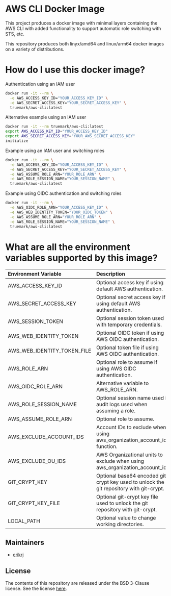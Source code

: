 # AWS CLI Docker Image

This project produces a docker image with minimal layers containing the AWS CLI
with added functionality to support automatic role switching with STS, etc.

This repository produces both linyx/amd64 and linux/arm64 docker images on a
variety of distributions.

# How do I use this docker image?

Authentication using an IAM user
```bash
docker run -it --rm \
  -e AWS_ACCESS_KEY_ID="YOUR_ACCESS_KEY_ID" \
  -e AWS_SECRET_ACCESS_KEY="YOUR_SECRET_ACCESS_KEY" \
  truemark/aws-cli:latest
```

Alternative example using an IAM user 
```bash
docker run -it --rm truemark/aws-cli:latest
export AWS_ACCESS_KEY_ID="YOUR_ACCESS_KEY_ID"
export AWS_SECRET_ACCESS_KEY="YOUR_AWS_SECRET_ACCESS_KEY"
initialize
```

Example using an IAM user and switching roles
```bash
docker run -it --rm \
  -e AWS_ACCESS_KEY_ID="YOUR_ACCESS_KEY_ID" \
  -e AWS_SECRET_ACCESS_KEY="YOUR_SECRET_ACCESS_KEY" \
  -e AWS_ASSUME_ROLE_ARN="YOUR_ROLE_ARN" \
  -e AWS_ROLE_SESSION_NAME="YOUR_SESSION_NAME" \
  truemark/aws-cli:latest
```

Example using OIDC authentication and switching roles
```bash
docker run -it --rm \
  -e AWS_OIDC_ROLE_ARN="YOUR_ACCESS_KEY_ID" \
  -e AWS_WEB_IDENTITY_TOKEN="YOUR_OIDC_TOKEN" \
  -e AWS_ASSUME_ROLE_ARN="YOUR_ROLE_ARN" \
  -e AWS_ROLE_SESSION_NAME="YOUR_SESSION_NAME" \
  truemark/aws-cli:latest
```

# What are all the environment variables supported by this image?

| Environment Variable        | Description                                                                             |
|:----------------------------|:----------------------------------------------------------------------------------------|
 | AWS_ACCESS_KEY_ID           | Optional access key if using default AWS authentication.                                |
 | AWS_SECRET_ACCESS_KEY       | Optional secret access key if using default AWS authentication.                         |
| AWS_SESSION_TOKEN           | Optional session token used with temporary credentials.                                 |
| AWS_WEB_IDENTITY_TOKEN      | Optional OIDC token if using AWS OIDC authentication.                                   |
 | AWS_WEB_IDENTITY_TOKEN_FILE | Optional token file if using AWS OIDC authentication.                                   |
 | AWS_ROLE_ARN                | Optional role to assume if using AWS OIDC authentication.                               |
 | AWS_OIDC_ROLE_ARN           | Alternative variable to AWS_ROLE_ARN.                                                   |
 | AWS_ROLE_SESSION_NAME       | Optional session name used in audit logs used when assuming a role.                     |
 | AWS_ASSUME_ROLE_ARN         | Optional role to assume.                                                                |
 | AWS_EXCLUDE_ACCOUNT_IDS     | Account IDs to exclude when using aws_organization_account_ids function.                |
 | AWS_EXCLUDE_OU_IDS          | AWS Organizational units to exclude when using aws_organization_account_ids.            |
 | GIT_CRYPT_KEY               | Optional base64 encoded git-crypt key used to unlock the git repository with git-crypt. |
 | GIT_CRYPT_KEY_FILE          | Optional git-crypt key file used to unlock the git repository with git-crypt.           |           
 | LOCAL_PATH                  | Optional value to change working directories.                                           |

## Maintainers

 - [erikrj](https://github.com/erikrj)

## License

The contents of this repository are released under the BSD 3-Clause license. See the
license [here](https://github.com/truemark/aws-cli-dockegitr/blob/main/LICENSE.txt).
